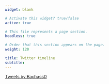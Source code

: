 ```yaml
---
widget: blank

# Activate this widget? true/false
active: true

# This file represents a page section.
headless: true

# Order that this section appears on the page.
weight: 120

title: Twitter timeline
subtitle:
---
```


<a class="twitter-timeline"
 href="https://twitter.com/BachassD"
 data-width="700"
 data-tweet-limit="4">
 Tweets by BachassD</a> <script async src="https://platform.twitter.com/widgets.js" charset="utf-8"></script> 
